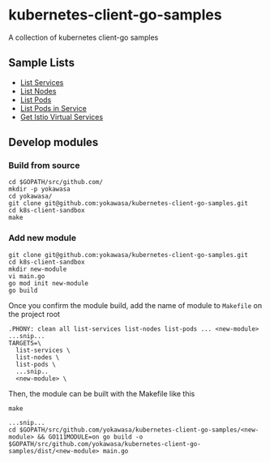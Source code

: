 # kubernetes-client-go-samples
A collection of kubernetes client-go samples

## Sample Lists

- [List Services](list-svc)
- [List Nodes](list-nodes)
- [List Pods](list-pods)
- [List Pods in Service](pods-in-svc)
- [Get Istio Virtual Services](istio-get-vs)


## Develop modules
### Build from source
```
cd $GOPATH/src/github.com/
mkdir -p yokawasa
cd yokawasa/
git clone git@github.com:yokawasa/kubernetes-client-go-samples.git
cd k8s-client-sandbox
make
```

### Add new module

```
git clone git@github.com:yokawasa/kubernetes-client-go-samples.git
cd k8s-client-sandbox
mkdir new-module
vi main.go
go mod init new-module
go build
```

Once you confirm the module build, add the name of module to `Makefile` on the project root

```
.PHONY: clean all list-services list-nodes list-pods ... <new-module>
...snip...
TARGETS=\
  list-services \
  list-nodes \
  list-pods \
  ...snip..
  <new-module> \
```
Then, the module can be built with the Makefile like this
```
make

...snip...
cd $GOPATH/src/github.com/yokawasa/kubernetes-client-go-samples/<new-module> && GO111MODULE=on go build -o $GOPATH/src/github.com/yokawasa/kubernetes-client-go-samples/dist/<new-module> main.go
```

